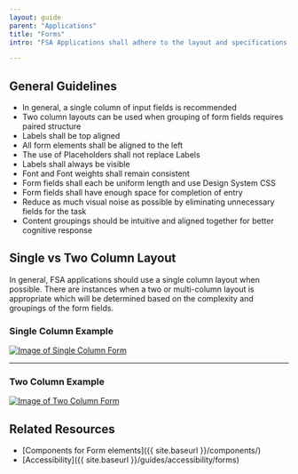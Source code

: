 ```yaml
---
layout: guide
parent: "Applications"
title: "Forms"
intro: "FSA Applications shall adhere to the layout and specifications for forms that are listed below."

---
```


## General Guidelines

 * In general, a single column of input fields is recommended
 * Two column layouts can be used when grouping of form fields requires paired structure
 * Labels shall be top aligned
 * All form elements shall be aligned to the left
 * The use of Placeholders shall not replace Labels
 * Labels shall always be visible
 * Font and Font weights shall remain consistent
 * Form fields shall each be uniform length and use Design System CSS 
 * Form fields shall have enough space for completion of entry
 * Reduce as much visual noise as possible by eliminating unnecessary fields for the task
 * Content groupings should be intuitive and aligned together for better cognitive response


## Single vs Two Column Layout

In general, FSA applications should use a single column layout when possible. There are instances when a two or multi-column layout is appropriate which will be determined based on the complexity and groupings of the form fields.

### Single Column Example

<a href="{{ site.baseurl }}img/subcategories/applications/forms-single-column.jpg" target="_blank"><img src="{{ site.baseurl }}img/subcategories/applications/forms-single-column.jpg" alt="Image of Single Column Form"></a>

___

### Two Column Example

<a href="{{ site.baseurl }}img/subcategories/applications/forms-two-column.jpg" target="_blank"><img src="{{ site.baseurl }}img/subcategories/applications/forms-two-column.jpg" alt="Image of Two Column Form"></a>

## Related Resources

 * [Components for Form elements]({{ site.baseurl }}/components/)
 * [Accessibility]({{ site.baseurl }}/guides/accessibility/forms)